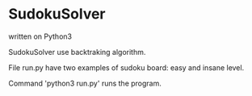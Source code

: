 # SudokuSolver
written on Python3

SudokuSolver use backtraking algorithm.

File run.py have two examples of sudoku board: easy and insane level.

Command 'python3 run.py' runs the program.
